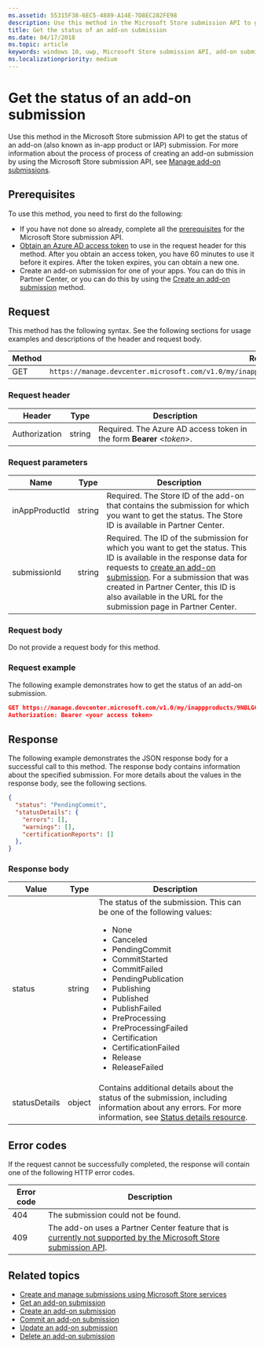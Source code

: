 ```yaml
---
ms.assetid: 55315F38-6EC5-4889-A14E-7D8EC282FE98
description: Use this method in the Microsoft Store submission API to get the status of an add-on submission.
title: Get the status of an add-on submission
ms.date: 04/17/2018
ms.topic: article
keywords: windows 10, uwp, Microsoft Store submission API, add-on submission, status
ms.localizationpriority: medium
---
```

# Get the status of an add-on submission

Use this method in the Microsoft Store submission API to get the status of an add-on (also known as in-app product or IAP) submission. For more information about the process of process of creating an add-on submission by using the Microsoft Store submission API, see [Manage add-on submissions](manage-add-on-submissions.md).

## Prerequisites

To use this method, you need to first do the following:

* If you have not done so already, complete all the [prerequisites](create-and-manage-submissions-using-windows-store-services.md#prerequisites) for the Microsoft Store submission API.
* [Obtain an Azure AD access token](create-and-manage-submissions-using-windows-store-services.md#obtain-an-azure-ad-access-token) to use in the request header for this method. After you obtain an access token, you have 60 minutes to use it before it expires. After the token expires, you can obtain a new one.
* Create an add-on submission for one of your apps. You can do this in Partner Center, or you can do this by using the [Create an add-on submission](create-an-add-on-submission.md) method.

## Request

This method has the following syntax. See the following sections for usage examples and descriptions of the header and request body.

| Method | Request URI                                                      |
|--------|------------------------------------------------------------------|
| GET   | `https://manage.devcenter.microsoft.com/v1.0/my/inappproducts/{inAppProductId}/submissions/{submissionId}/status` |


### Request header

| Header        | Type   | Description                                                                 |
|---------------|--------|-----------------------------------------------------------------------------|
| Authorization | string | Required. The Azure AD access token in the form **Bearer** &lt;*token*&gt;. |


### Request parameters

| Name        | Type   | Description                                                                 |
|---------------|--------|-----------------------------------------------------------------------------|
| inAppProductId | string | Required. The Store ID of the add-on that contains the submission for which you want to get the status. The Store ID is available in Partner Center.  |
| submissionId | string | Required. The ID of the submission for which you want to get the status. This ID is available in the response data for requests to [create an add-on submission](create-an-add-on-submission.md). For a submission that was created in Partner Center, this ID is also available in the URL for the submission page in Partner Center.  |


### Request body

Do not provide a request body for this method.

### Request example

The following example demonstrates how to get the status of an add-on submission.

```json
GET https://manage.devcenter.microsoft.com/v1.0/my/inappproducts/9NBLGGH4TNMP/submissions/1152921504621243680/status HTTP/1.1
Authorization: Bearer <your access token>
```

## Response

The following example demonstrates the JSON response body for a successful call to this method. The response body contains information about the specified submission. For more details about the values in the response body, see the following sections.

```json
{
  "status": "PendingCommit",
  "statusDetails": {
    "errors": [],
    "warnings": [],
    "certificationReports": []
  },
}
```

### Response body

| Value      | Type   | Description                                                                                                                                                                                                                                                                         |
|------------|--------|----------------------------------------------------------------------------------------------------------------------------------------------------------------------------------------------------------------------------------------------------------------------------------------|
| status           | string  | The status of the submission. This can be one of the following values: <ul><li>None</li><li>Canceled</li><li>PendingCommit</li><li>CommitStarted</li><li>CommitFailed</li><li>PendingPublication</li><li>Publishing</li><li>Published</li><li>PublishFailed</li><li>PreProcessing</li><li>PreProcessingFailed</li><li>Certification</li><li>CertificationFailed</li><li>Release</li><li>ReleaseFailed</li></ul>   |
| statusDetails           | object  |  Contains additional details about the status of the submission, including information about any errors. For more information, see [Status details resource](manage-add-on-submissions.md#status-details-object). |


## Error codes

If the request cannot be successfully completed, the response will contain one of the following HTTP error codes.

| Error code |  Description   |
|--------|------------------|
| 404  | The submission could not be found. |
| 409  | The add-on uses a Partner Center feature that is [currently not supported by the Microsoft Store submission API](create-and-manage-submissions-using-windows-store-services.md#not_supported).  |


## Related topics

* [Create and manage submissions using Microsoft Store services](create-and-manage-submissions-using-windows-store-services.md)
* [Get an add-on submission](get-an-add-on-submission.md)
* [Create an add-on submission](create-an-add-on-submission.md)
* [Commit an add-on submission](commit-an-add-on-submission.md)
* [Update an add-on submission](update-an-add-on-submission.md)
* [Delete an add-on submission](delete-an-add-on-submission.md)
